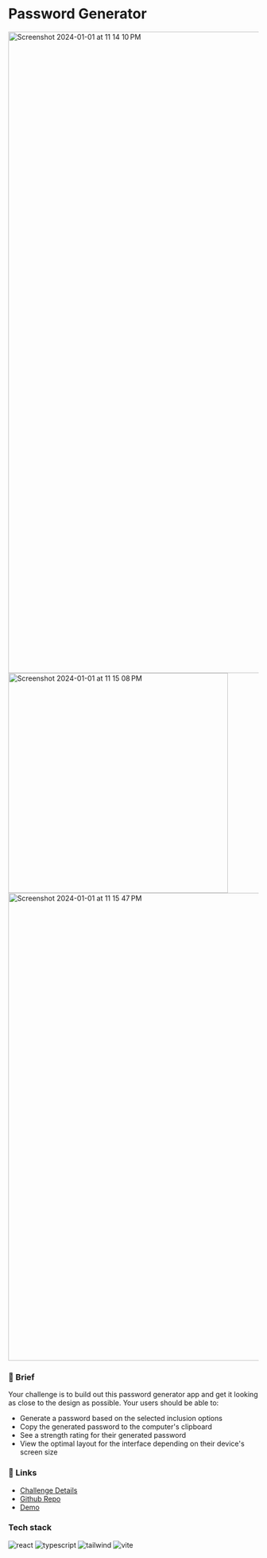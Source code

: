 # Password Generator

<img width="1289" alt="Screenshot 2024-01-01 at 11 14 10 PM" src="https://github.com/jacastanon01/password-generator/assets/24418510/5d640cc5-39a7-463d-a75c-e2524603c300">
<img width="442" alt="Screenshot 2024-01-01 at 11 15 08 PM" src="https://github.com/jacastanon01/password-generator/assets/24418510/8601a49f-3c2e-4031-94e3-94752318d23d">
<img width="940" alt="Screenshot 2024-01-01 at 11 15 47 PM" src="https://github.com/jacastanon01/password-generator/assets/24418510/84770eee-7ad5-47bf-b49a-a95368d1bcd8">

### 📝 Brief

Your challenge is to build out this password generator app and get it looking as close to the design as possible. Your users should be able to:

- Generate a password based on the selected inclusion options
- Copy the generated password to the computer's clipboard
- See a strength rating for their generated password
- View the optimal layout for the interface depending on their device's screen size

### 🔗 Links

- [Challenge Details](https://www.frontendmentor.io/challenges/password-generator-app-Mr8CLycqjh)
- [Github Repo](https://github.com/jacastanon01/password-generator)
- [Demo](https://password-generator-alpha-azure.vercel.app/)

### Tech stack

![react](https://skillicons.dev/icons?i=react)
![typescript](https://skillicons.dev/icons?i=ts)
![tailwind](https://skillicons.dev/icons?i=tailwind)
![vite](https://skillicons.dev/icons?i=vite)
